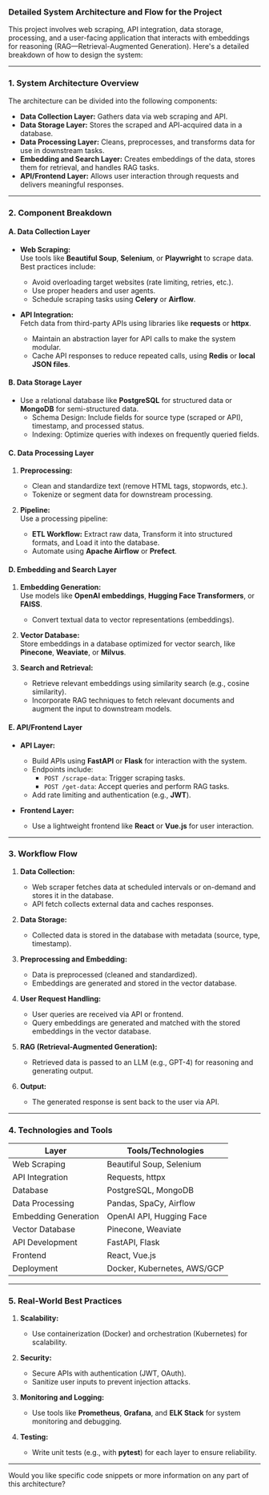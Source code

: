### Detailed System Architecture and Flow for the Project  

This project involves web scraping, API integration, data storage, processing, and a user-facing application that interacts with embeddings for reasoning (RAG—Retrieval-Augmented Generation). Here's a detailed breakdown of how to design the system:

---

### **1. System Architecture Overview**
The architecture can be divided into the following components:  
- **Data Collection Layer:** Gathers data via web scraping and API.  
- **Data Storage Layer:** Stores the scraped and API-acquired data in a database.  
- **Data Processing Layer:** Cleans, preprocesses, and transforms data for use in downstream tasks.  
- **Embedding and Search Layer:** Creates embeddings of the data, stores them for retrieval, and handles RAG tasks.  
- **API/Frontend Layer:** Allows user interaction through requests and delivers meaningful responses.  

---

### **2. Component Breakdown**

#### **A. Data Collection Layer**  
- **Web Scraping:**  
  Use tools like **Beautiful Soup**, **Selenium**, or **Playwright** to scrape data. Best practices include:  
  - Avoid overloading target websites (rate limiting, retries, etc.).  
  - Use proper headers and user agents.  
  - Schedule scraping tasks using **Celery** or **Airflow**.  

- **API Integration:**  
  Fetch data from third-party APIs using libraries like **requests** or **httpx**.  
  - Maintain an abstraction layer for API calls to make the system modular.  
  - Cache API responses to reduce repeated calls, using **Redis** or **local JSON files**.  

#### **B. Data Storage Layer**  
- Use a relational database like **PostgreSQL** for structured data or **MongoDB** for semi-structured data.  
  - Schema Design: Include fields for source type (scraped or API), timestamp, and processed status.  
  - Indexing: Optimize queries with indexes on frequently queried fields.  

#### **C. Data Processing Layer**  
1. **Preprocessing:**  
   - Clean and standardize text (remove HTML tags, stopwords, etc.).  
   - Tokenize or segment data for downstream processing.  

2. **Pipeline:**  
   Use a processing pipeline:  
   - **ETL Workflow:** Extract raw data, Transform it into structured formats, and Load it into the database.  
   - Automate using **Apache Airflow** or **Prefect**.  

#### **D. Embedding and Search Layer**  
1. **Embedding Generation:**  
   Use models like **OpenAI embeddings**, **Hugging Face Transformers**, or **FAISS**.  
   - Convert textual data to vector representations (embeddings).  

2. **Vector Database:**  
   Store embeddings in a database optimized for vector search, like **Pinecone**, **Weaviate**, or **Milvus**.  

3. **Search and Retrieval:**  
   - Retrieve relevant embeddings using similarity search (e.g., cosine similarity).  
   - Incorporate RAG techniques to fetch relevant documents and augment the input to downstream models.  

#### **E. API/Frontend Layer**  
- **API Layer:**  
  - Build APIs using **FastAPI** or **Flask** for interaction with the system.  
  - Endpoints include:  
    - `POST /scrape-data`: Trigger scraping tasks.  
    - `POST /get-data`: Accept queries and perform RAG tasks.  
  - Add rate limiting and authentication (e.g., **JWT**).  

- **Frontend Layer:**  
  - Use a lightweight frontend like **React** or **Vue.js** for user interaction.  

---

### **3. Workflow Flow**

1. **Data Collection:**  
   - Web scraper fetches data at scheduled intervals or on-demand and stores it in the database.  
   - API fetch collects external data and caches responses.  

2. **Data Storage:**  
   - Collected data is stored in the database with metadata (source, type, timestamp).  

3. **Preprocessing and Embedding:**  
   - Data is preprocessed (cleaned and standardized).  
   - Embeddings are generated and stored in the vector database.  

4. **User Request Handling:**  
   - User queries are received via API or frontend.  
   - Query embeddings are generated and matched with the stored embeddings in the vector database.  

5. **RAG (Retrieval-Augmented Generation):**  
   - Retrieved data is passed to an LLM (e.g., GPT-4) for reasoning and generating output.  

6. **Output:**  
   - The generated response is sent back to the user via API.  

---

### **4. Technologies and Tools**

| Layer                   | Tools/Technologies           |
|-------------------------|------------------------------|
| Web Scraping            | Beautiful Soup, Selenium    |
| API Integration         | Requests, httpx             |
| Database                | PostgreSQL, MongoDB         |
| Data Processing         | Pandas, SpaCy, Airflow      |
| Embedding Generation    | OpenAI API, Hugging Face    |
| Vector Database         | Pinecone, Weaviate          |
| API Development         | FastAPI, Flask              |
| Frontend                | React, Vue.js               |
| Deployment              | Docker, Kubernetes, AWS/GCP |

---

### **5. Real-World Best Practices**  
1. **Scalability:**  
   - Use containerization (Docker) and orchestration (Kubernetes) for scalability.  

2. **Security:**  
   - Secure APIs with authentication (JWT, OAuth).  
   - Sanitize user inputs to prevent injection attacks.  

3. **Monitoring and Logging:**  
   - Use tools like **Prometheus**, **Grafana**, and **ELK Stack** for system monitoring and debugging.  

4. **Testing:**  
   - Write unit tests (e.g., with **pytest**) for each layer to ensure reliability.  

---

Would you like specific code snippets or more information on any part of this architecture?